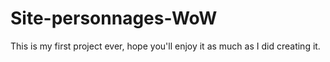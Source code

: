 # Site-personnages-WoW

This is my first project ever, hope you'll enjoy it as much as I did creating it.
